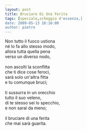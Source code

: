 ```yaml
---
layout: post
title: Bruciare Di Una Ferita
tags: [speciale,scheggia d'essenza,]
date: 2009-05-13 18:16:00
author: pietro
---
```

Non tutto il fuoco ustiona<br/>né lo fa allo stesso modo,<br/>allora tutta quella pena<br/>verso un diverso nodo,<br/><br/>non ascolti la sconfitta<br/>che ti dice cose feroci,<br/>sarà solo un'altra fitta<br/>e tu comunque bruci;<br/><br/>ti sussurra in un orecchio<br/>tutto il suo veleno,<br/>di te stesso sei lo specchio,<br/>e non sarai da meno;<br/><br/>il bruciare di una ferita<br/>che mai sarà guarita.
